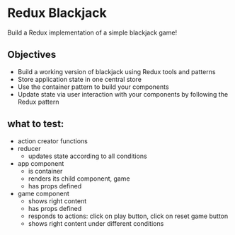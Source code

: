 # Redux Blackjack

Build a Redux implementation of a simple blackjack game!

## Objectives

* Build a working version of blackjack using Redux tools and patterns
* Store application state in one central store
* Use the container pattern to build your components
* Update state via user interaction with your components by following the Redux pattern

## what to test:

- action creator functions
- reducer 
  - updates state according to all conditions
- app component
  - is container
  - renders its child component, game
  - has props defined
- game component
  - shows right content
  - has props defined
  - responds to actions: click on play button, click on reset game button
  - shows right content under different conditions
